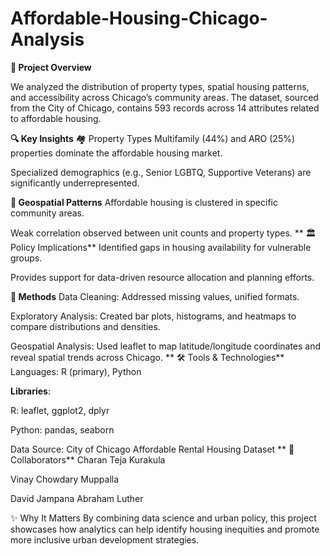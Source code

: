 # Affordable-Housing-Chicago-Analysis

**📌 Project Overview**

We analyzed the distribution of property types, spatial housing patterns, and accessibility across Chicago’s community areas. The dataset, sourced from the City of Chicago, contains 593 records across 14 attributes related to affordable housing.

**🔍 Key Insights**
🏘️ Property Types
Multifamily (44%) and ARO (25%) properties dominate the affordable housing market.

Specialized demographics (e.g., Senior LGBTQ, Supportive Veterans) are significantly underrepresented.

**📍 Geospatial Patterns**
Affordable housing is clustered in specific community areas.

Weak correlation observed between unit counts and property types.
**
🏛️ Policy Implications**
Identified gaps in housing availability for vulnerable groups.

Provides support for data-driven resource allocation and planning efforts.

**🧠 Methods**
Data Cleaning: Addressed missing values, unified formats.

Exploratory Analysis: Created bar plots, histograms, and heatmaps to compare distributions and densities.

Geospatial Analysis: Used leaflet to map latitude/longitude coordinates and reveal spatial trends across Chicago.
**
🛠️ Tools & Technologies**
Languages: R (primary), Python

**Libraries**:

R: leaflet, ggplot2, dplyr

Python: pandas, seaborn

Data Source: City of Chicago Affordable Rental Housing Dataset
**
👥 Collaborators**
Charan Teja Kurakula

Vinay Chowdary Muppalla

David Jampana Abraham Luther

✨ Why It Matters
By combining data science and urban policy, this project showcases how analytics can help identify housing inequities and promote more inclusive urban development strategies.


